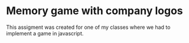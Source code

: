 # Memory game with company logos

This assigment was created for one of my classes where we had to implement a game in javascript.
